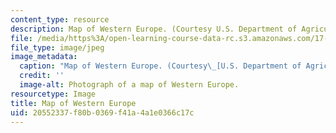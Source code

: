 ```yaml
---
content_type: resource
description: Map of Western Europe. (Courtesy U.S. Department of Agriculture.)
file: /media/https%3A/open-learning-course-data-rc.s3.amazonaws.com/17-158-political-economy-of-western-europe-spring-2003/20552337f80b0369f41a4a1e0366c17c_17-158s03.jpg
file_type: image/jpeg
image_metadata:
  caption: "Map of Western Europe. (Courtesy\_[U.S. Department of Agriculture](http://www.usda.gov/).)"
  credit: ''
  image-alt: Photograph of a map of Western Europe.
resourcetype: Image
title: Map of Western Europe
uid: 20552337-f80b-0369-f41a-4a1e0366c17c
---
```

